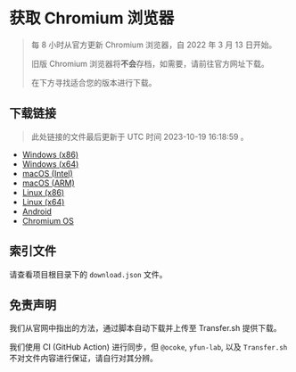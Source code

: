 # 获取 Chromium 浏览器

> 每 8 小时从官方更新 Chromium 浏览器，自 2022 年 3 月 13 日开始。
> 
> 旧版 Chromium 浏览器将**不会**存档，如需要，请前往官方网址下载。
>
> 在下方寻找适合您的版本进行下载。

## 下载链接

> 此处链接的文件最后更新于 UTC 时间 2023-10-19 16:18:59
。

- [Windows (x86)](https://transfer.sh/yERes5hgkw/Win.zip)
- [Windows (x64)](https://transfer.sh/ibbHDreCgT/Win_x64.zip)
- [macOS (Intel)](https://transfer.sh/9taOfjo4qu/Mac.zip)
- [macOS (ARM)](https://transfer.sh/07nNkHAL32/Mac_Arm.zip)
- [Linux (x86)](https://transfer.sh/iNTeYpDLyi/Linux.zip)
- [Linux (x64)](https://transfer.sh/35rX3wtnWr/Linux_x64.zip)
- [Android](https://transfer.sh/VAx2Dpvxdb/Android.zip)
- [Chromium OS](https://transfer.sh/gUlRAvDb2O/Linux_ChromiumOS_Full.zip)

## 索引文件

请查看项目根目录下的 `download.json` 文件。

## 免责声明

我们从官网中指出的方法，通过脚本自动下载并上传至 Transfer.sh 提供下载。

我们使用 CI (GitHub Action) 进行同步，但 `@ocoke`, `yfun-lab`, 以及 `Transfer.sh` 不对文件内容进行保证，请自行对其分辨。
